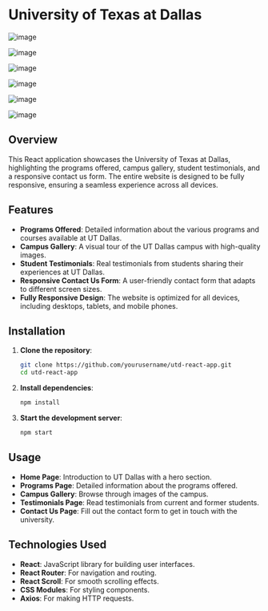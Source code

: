 # University of Texas at Dallas

![image](https://github.com/user-attachments/assets/08024fd2-7bdc-4ac8-adca-c9d004555d3c)

![image](https://github.com/user-attachments/assets/8ab875ae-8d25-4ebb-980b-cdf913eb69ec)

![image](https://github.com/user-attachments/assets/345c0f8e-f1c0-4129-a4d9-0a2256bbebd0)

![image](https://github.com/user-attachments/assets/9a96cbd1-c459-48cb-9d42-67d741513634)

![image](https://github.com/user-attachments/assets/34b4a05e-878c-4393-982d-2ebf429ce09b)

![image](https://github.com/user-attachments/assets/e46cd072-09b5-4383-83f5-1d45ef6f7507)

## Overview

This React application showcases the University of Texas at Dallas, highlighting the programs offered, campus gallery, student testimonials, and a responsive contact us form. The entire website is designed to be fully responsive, ensuring a seamless experience across all devices.

## Features

- **Programs Offered**: Detailed information about the various programs and courses available at UT Dallas.
- **Campus Gallery**: A visual tour of the UT Dallas campus with high-quality images.
- **Student Testimonials**: Real testimonials from students sharing their experiences at UT Dallas.
- **Responsive Contact Us Form**: A user-friendly contact form that adapts to different screen sizes.
- **Fully Responsive Design**: The website is optimized for all devices, including desktops, tablets, and mobile phones.

## Installation

1. **Clone the repository**:
   ```bash
   git clone https://github.com/yourusername/utd-react-app.git
   cd utd-react-app
   ```

2. **Install dependencies**:
   ```bash
   npm install
   ```

3. **Start the development server**:
   ```bash
   npm start
   ```

## Usage

- **Home Page**: Introduction to UT Dallas with a hero section.
- **Programs Page**: Detailed information about the programs offered.
- **Campus Gallery**: Browse through images of the campus.
- **Testimonials Page**: Read testimonials from current and former students.
- **Contact Us Page**: Fill out the contact form to get in touch with the university.

## Technologies Used

- **React**: JavaScript library for building user interfaces.
- **React Router**: For navigation and routing.
- **React Scroll**: For smooth scrolling effects.
- **CSS Modules**: For styling components.
- **Axios**: For making HTTP requests.
